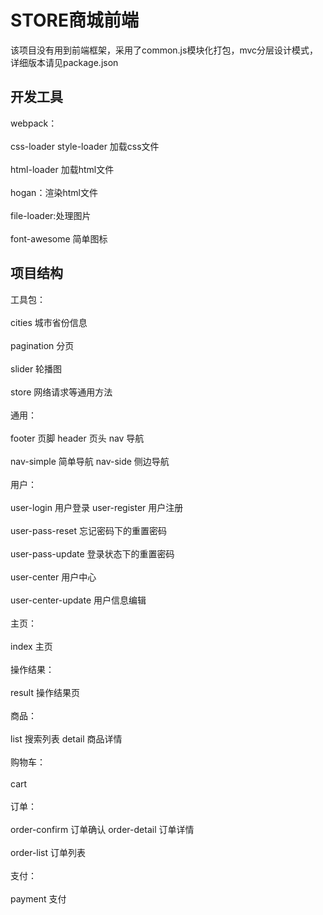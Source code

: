 
STORE商城前端
===
该项目没有用到前端框架，采用了common.js模块化打包，mvc分层设计模式，详细版本请见package.json

开发工具
--
webpack：<br>  
    css-loader style-loader 加载css文件<br>  
    html-loader 加载html文件<br>  
    hogan：渲染html文件<br>  
    file-loader:处理图片<br>  
              font-awesome 简单图标<br>  

项目结构
--
工具包：<br>  
       cities 城市省份信息<br>  
pagination 分页<br>  
slider 轮播图<br>  
store 网络请求等通用方法<br>  
通用：<br>  
      footer 页脚 header 页头 nav 导航 <br>  
      nav-simple 简单导航 nav-side 侧边导航<br>  
用户：<br>  
user-login 用户登录 user-register 用户注册<br>  
        user-pass-reset 忘记密码下的重置密码<br>  
        user-pass-update 登录状态下的重置密码<br>  
        user-center 用户中心 <br>  
user-center-update 用户信息编辑<br>  
   主页：<br>  
index 主页 <br>  
操作结果：<br>  
result 操作结果页<br>  
    商品：<br>  
list 搜索列表 detail 商品详情<br>  
    购物车：<br>  
        cart<br>  
    订单：<br>  
order-confirm 订单确认 order-detail 订单详情<br>  
order-list 订单列表<br>  
    支付：<br>  
        payment 支付<br>  






 










